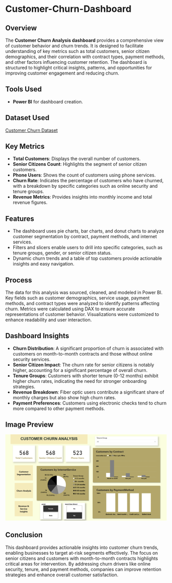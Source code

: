 # Customer-Churn-Dashboard

## Overview
The **Customer Churn Analysis dashboard** provides a comprehensive view of customer behavior and churn trends. It is designed to facilitate understanding of key metrics such as total customers, senior citizen demographics, and their correlation with contract types, payment methods, and other factors influencing customer retention. The dashboard is structured to highlight critical insights, patterns, and opportunities for improving customer engagement and reducing churn.

## Tools Used
- **Power BI** for dashboard creation.

## Dataset Used
<a href="https://github.com/muhdshahan/PJ5-Students-Admission-Report/blob/main/student_admission_record_dirty.csv">Customer Churn Dataset</a>

## Key Metrics
- **Total Customers**: Displays the overall number of customers.
- **Senior Citizens Count**: Highlights the segment of senior citizen customers.
- **Phone Users**: Shows the count of customers using phone services.
- **Churn Rate**: Indicates the percentage of customers who have churned, with a breakdown by specific categories such as online security and tenure groups.
- **Revenue Metrics**: Provides insights into monthly income and total revenue figures.

## Features
- The dashboard uses pie charts, bar charts, and donut charts to analyze customer segmentation by contract, payment methods, and internet services.
- Filters and slicers enable users to drill into specific categories, such as tenure groups, gender, or senior citizen status.
- Dynamic churn trends and a table of top customers provide actionable insights and easy navigation.

## Process
The data for this analysis was sourced, cleaned, and modeled in Power BI. Key fields such as customer demographics, service usage, payment methods, and contract types were analyzed to identify patterns affecting churn. Metrics were calculated using DAX to ensure accurate representations of customer behavior. Visualizations were customized to enhance readability and user interaction.

## Dashboard Insights
- **Churn Distribution**: A significant proportion of churn is associated with customers on month-to-month contracts and those without online security services.
- **Senior Citizen Impact**: The churn rate for senior citizens is notably higher, accounting for a significant percentage of overall churn.
- **Tenure Groups**: Customers with shorter tenure (0-12 months) exhibit higher churn rates, indicating the need for stronger onboarding strategies.
- **Revenue Breakdown**: Fiber optic users contribute a significant share of monthly charges but also show high churn rates.
- **Payment Preferences**: Customers using electronic checks tend to churn more compared to other payment methods.

## Image Preview
![Dashboard View](https://github.com/muhdshahan/Customer-Churn-Dashboard/blob/main/Image%20view/one.png)

## Conclusion
This dashboard provides actionable insights into customer churn trends, enabling businesses to target at-risk segments effectively. The focus on senior citizens and customers with month-to-month contracts highlights critical areas for intervention. By addressing churn drivers like online security, tenure, and payment methods, companies can improve retention strategies and enhance overall customer satisfaction.
